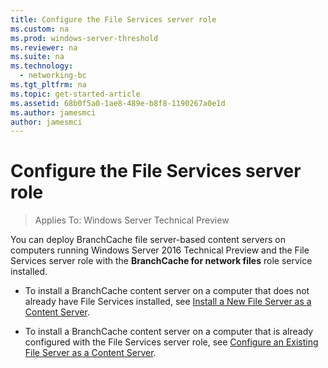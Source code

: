 ```yaml
---
title: Configure the File Services server role
ms.custom: na
ms.prod: windows-server-threshold
ms.reviewer: na
ms.suite: na
ms.technology: 
  - networking-bc
ms.tgt_pltfrm: na
ms.topic: get-started-article
ms.assetid: 68b0f5a0-1ae8-489e-b8f8-1190267a0e1d
ms.author: jamesmci
author: jamesmci
---
```

# Configure the File Services server role

>Applies To: Windows Server Technical Preview

You can deploy BranchCache file server-based content servers on computers running Windows Server 2016 Technical Preview and the File Services server role with the **BranchCache for network files** role service installed.  
  
-   To install a BranchCache content server on a computer that does not already have File Services installed, see [Install a New File Server as a Content Server](../../branchcache/deploy/Install-a-New-File-Server-as-a-Content-Server.md).  
  
-   To install a BranchCache content server on a computer that is already configured with the File Services server role, see [Configure an Existing File Server as a Content Server](../../branchcache/deploy/Configure-an-Existing-File-Server-as-a-Content-Server.md).  
  


